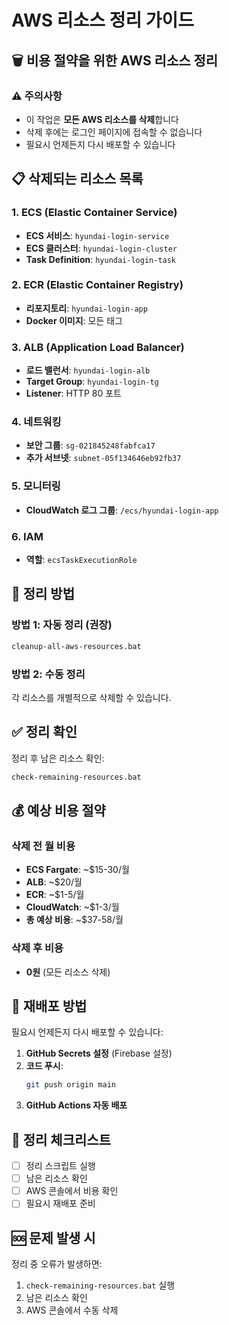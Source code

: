 # AWS 리소스 정리 가이드

## 🗑️ 비용 절약을 위한 AWS 리소스 정리

### ⚠️ 주의사항
- 이 작업은 **모든 AWS 리소스를 삭제**합니다
- 삭제 후에는 로그인 페이지에 접속할 수 없습니다
- 필요시 언제든지 다시 배포할 수 있습니다

## 📋 삭제되는 리소스 목록

### 1. ECS (Elastic Container Service)
- **ECS 서비스**: `hyundai-login-service`
- **ECS 클러스터**: `hyundai-login-cluster`
- **Task Definition**: `hyundai-login-task`

### 2. ECR (Elastic Container Registry)
- **리포지토리**: `hyundai-login-app`
- **Docker 이미지**: 모든 태그

### 3. ALB (Application Load Balancer)
- **로드 밸런서**: `hyundai-login-alb`
- **Target Group**: `hyundai-login-tg`
- **Listener**: HTTP 80 포트

### 4. 네트워킹
- **보안 그룹**: `sg-021845248fabfca17`
- **추가 서브넷**: `subnet-05f134646eb92fb37`

### 5. 모니터링
- **CloudWatch 로그 그룹**: `/ecs/hyundai-login-app`

### 6. IAM
- **역할**: `ecsTaskExecutionRole`

## 🚀 정리 방법

### 방법 1: 자동 정리 (권장)
```cmd
cleanup-all-aws-resources.bat
```

### 방법 2: 수동 정리
각 리소스를 개별적으로 삭제할 수 있습니다.

## ✅ 정리 확인

정리 후 남은 리소스 확인:
```cmd
check-remaining-resources.bat
```

## 💰 예상 비용 절약

### 삭제 전 월 비용
- **ECS Fargate**: ~$15-30/월
- **ALB**: ~$20/월
- **ECR**: ~$1-5/월
- **CloudWatch**: ~$1-3/월
- **총 예상 비용**: ~$37-58/월

### 삭제 후 비용
- **0원** (모든 리소스 삭제)

## 🔄 재배포 방법

필요시 언제든지 다시 배포할 수 있습니다:

1. **GitHub Secrets 설정** (Firebase 설정)
2. **코드 푸시**:
   ```bash
   git push origin main
   ```
3. **GitHub Actions 자동 배포**

## 📝 정리 체크리스트

- [ ] 정리 스크립트 실행
- [ ] 남은 리소스 확인
- [ ] AWS 콘솔에서 비용 확인
- [ ] 필요시 재배포 준비

## 🆘 문제 발생 시

정리 중 오류가 발생하면:
1. `check-remaining-resources.bat` 실행
2. 남은 리소스 확인
3. AWS 콘솔에서 수동 삭제 